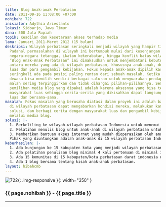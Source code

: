 ```yaml
---
title: Blog Anak-anak Perbatasan
date: 2011-09-16 11:08:00 +07:00
nohibah: 722
inisiator: Adythia Ariestanto
lokasi: Sidoarjo, Jawa Timur
dana: 500 Juta Rupiah
topik: Keadilan dan kesetaraan akses terhadap media
lama: Januari 2011-Maret 2012 (15 bulan)
deskripsi: Wilayah perbatasan seringkali menjadi wilayah yang hampir tidak terperhatikan.
  Padahal permasalahan di wilayah ini bertumpuk mulai dari kesenjangan sosial dengan
  negara-negara tetangga, ikatan kekerabatan, hingga konflik batas wilayah. Proyek
  “Blog Anak-Anak Perbatasan” ini dimaksudkan untuk menjembatani kebutuhan informasi
  antara mereka yang ada di wilayah perbatasan, khususnya anak-anak, dengan masyarakat
  luas dan para pengambil kebijakan. Fokus kepada anak-anak dipilih karena anak-anak
  seringkali ada pada posisi paling rentan dari sebuah masalah. Ketika orang-orang
  dewasa bisa memilih sendiri berbagai saluran untuk menyuarakan pendapat, anak-anak
  malah sering terpinggirkan dan tidak dihargai pilihan-pilihannya. Sementara alasana
  pemilihan media blog yang dipakai adalah karena aksesnya yang bisa terbuka kepada
  masyarakat luas sehingga cerita-cerita yang dikisahkan dapat langsung diakses secara
  luas dan bersama-sama.
masalah: Fokus masalah yang berusaha diatasi dalam proyek ini adalah bagaimana anak-anak
  di wilayah perbatasan dapat mengabarkan kondisi mereka, melakukan kampanye, mengusulkan
  solusi, dan berbagi cerita dengan masyarakat luas dan pengambil kebijakan negara
  melalui media blog.
solusi: |-
  1. Berkeliling ke wilayah-wilayah perbatasan Indonesia untuk menemui komunitas anak-anak dan mengetahui dengan pasti kesulitan-kesulitan yang mereka alami.
  2. Pelatihan menulis blog untuk anak-anak di wilayah perbatasan untuk bisa mengabarkan kisah mereka melalui media blog.
  3. Memberikan bantuan akses internet yang mudah dioperasikan oleh anak-anak di wilayah perbatasan
  Pihak yang diuntungkan adalah anak-anak di 15 wilayah perbatasan Indonesia rentang usia 12-18 tahun.
keberhasilan: |-
  1. Ada kunjungan ke 15 kabupaten kota yang menjadi wilayah perbatasan darat Indonesia dengan negara lain.
  2. Ada pelatihan penulisan blog minimal 4 kali pertemuan di minimal 1 komunitas anak di tiap kabupaten/kota perbatasan darat Indonesia dengan negara lain.
  3. Ada 15 komunitas di 15 kabupaten/kota perbatasan darat indonesia dengan negara lain yang mendapat bantuan akses internet.
  4. Ada 1 blog bersama tentang kisah anak-anak perbatasan.
layout: hibahcmb
---
```


![722](/static/img/hibahcmb/722.png){: .img-responsive }{: width="350" }

### {{ page.nohibah }} - {{ page.title }}

---

